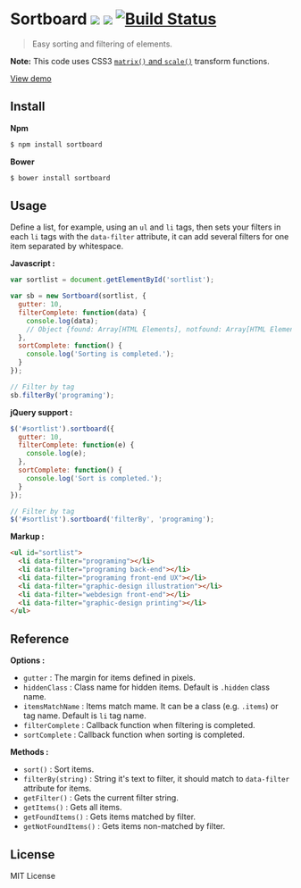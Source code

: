 # Sortboard [![](https://img.shields.io/bower/v/sortboard.svg?style=flat-square)](https://github.com/quintana-dev/sortboard#install) [![](https://img.shields.io/npm/v/sortboard.svg?style=flat-square)](https://github.com/quintana-dev/sortboard) [![Build Status](http://img.shields.io/travis/quintana-dev/sortboard.svg?style=flat-square)](https://travis-ci.org/quintana-dev/sortboard)

> Easy sorting and filtering of elements.

**Note:** This code uses CSS3 [`matrix()` and `scale()`](http://www.w3.org/TR/2011/WD-css3-2d-transforms-20111215/) transform functions.

[View demo](http://goo.gl/RnaQWi)

## Install

**Npm**

```sh
$ npm install sortboard
```

**Bower**

```sh
$ bower install sortboard
```

## Usage

Define a list, for example, using an `ul` and `li` tags, then sets your filters in each `li` tags with the `data-filter` attribute, it can add several filters for one item separated by whitespace.

**Javascript :**

```js
var sortlist = document.getElementById('sortlist');

var sb = new Sortboard(sortlist, {
  gutter: 10,
  filterComplete: function(data) {
    console.log(data);
    // Object {found: Array[HTML Elements], notfound: Array[HTML Elements]
  },
  sortComplete: function() {
    console.log('Sorting is completed.');
  }
});

// Filter by tag
sb.filterBy('programing');

```

**jQuery support :**

```js
$('#sortlist').sortboard({
  gutter: 10,
  filterComplete: function(e) {
    console.log(e);
  },
  sortComplete: function() {
    console.log('Sort is completed.');
  }
});

// Filter by tag
$('#sortlist').sortboard('filterBy', 'programing');

```

**Markup :**

```html
<ul id="sortlist">
  <li data-filter="programing"></li>
  <li data-filter="programing back-end"></li>
  <li data-filter="programing front-end UX"></li>
  <li data-filter="graphic-design illustration"></li>
  <li data-filter="webdesign front-end"></li>
  <li data-filter="graphic-design printing"></li>
</ul>
```

## Reference
**Options :**

  * `gutter` : The margin for items defined in pixels.
  * `hiddenClass` : Class name for hidden items. Default is `.hidden` class name.
  * `itemsMatchName` : Items match mame. It can be a class (e.g. `.items`) or tag name. Default is `li` tag name.
  * `filterComplete` : Callback function when filtering is completed.
  * `sortComplete` : Callback function when sorting is completed.

**Methods :**

  * `sort()` : Sort items.
  * `filterBy(string)` : String it's text to filter, it should match to `data-filter` attribute for items.
  * `getFilter()` : Gets the current filter string.
  * `getItems()` : Gets all items.
  * `getFoundItems()` : Gets items matched by filter.
  * `getNotFoundItems()` : Gets items non-matched by filter.

## License
MIT License
